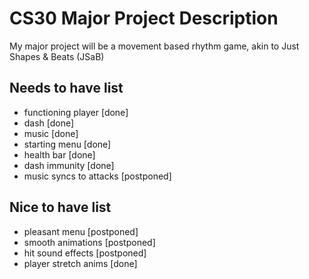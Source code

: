 # CS30 Major Project Description

My major project will be a movement based rhythm game, akin to Just Shapes & Beats (JSaB)

## Needs to have list

 - functioning player [done]
 - dash [done]
 - music [done]
 - starting menu [done]
 - health bar [done]
 - dash immunity [done]
 - music syncs to attacks [postponed]

## Nice to have list

 - pleasant menu [postponed]
 - smooth animations [postponed]
 - hit sound effects [postponed]
 - player stretch anims [done]